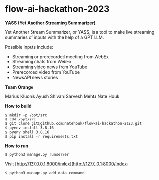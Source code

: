# flow-ai-hackathon-2023

**YASS (Yet Another Streaming Summarizer)**

Yet Another Stream Summarizer, or YASS, is a tool to make live streaming summaries of inputs with the help of a GPT LLM.

Possible inputs include:
* Streaming or prerecorded meeting from WebEx
* Streaming chats from WebEx
* Streaming video news from YouTube
* Prerecorded video from YouTube
* NewsAPI news stories

**Team Orange**

Marius Kluonis
Ayush Shivani
Sarvesh Mehta
Nate Houk

**How to build**

```
$ mkdir -p /opt/src
$ cdd /opt/src
$ git clone git@github.com:natehouk/flow-ai-hackathon-2023.git
$ pyenv install 3.8.16
$ pyenv shell 3.8.16
$ pip install -r requirements.txt
```

**How to run**

```
$ python3 manage.py runserver
```

Visit [http://127.0.0.1:8000/index](http://127.0.0.1:8000/index)

```
$ python3 manage.py add_data_command
```
